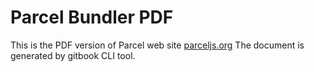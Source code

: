 # Parcel Bundler PDF

This is the PDF version of Parcel web site [parceljs.org](https://parceljs.org)
The document is generated by gitbook CLI tool.